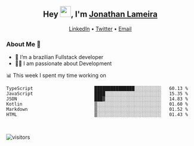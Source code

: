 <h2 align="center">Hey <img src="https://github.com/TheDudeThatCode/TheDudeThatCode/blob/master/Assets/Hi.gif" width="29">, I'm <a href="https://www.linkedin.com/in/jonathanlameira/">Jonathan Lameira</a></h2>
<p align="center">
  <a href="https://www.linkedin.com/in/jonathanlameira/">LinkedIn</a> •
  <a href="https://twitter.com/jlameira">Twitter</a> •
  <a href="mailto:jlameira@gmail.com">Email</a>
</p>

### About Me 🚀
- 🌱  I’m a brazilian Fullstack developer</br>
- 👨‍💻  I am passionate about Development</br>

<!-- ![Jonathan Lameira github stats](https://github-readme-stats.vercel.app/api?username=jlameirameli&show_icons=true&hide_border=true)&nbsp;&nbsp; -->

📊 This week I spent my time working on
<!--START_SECTION:waka-->

```text
TypeScript                       ███████████████░░░░░░░░░░   60.13 %
JavaScript                       ████░░░░░░░░░░░░░░░░░░░░░   15.35 %
JSON                             ███▓░░░░░░░░░░░░░░░░░░░░░   14.83 %
Kotlin                           ▒░░░░░░░░░░░░░░░░░░░░░░░░   01.60 %
Markdown                         ▒░░░░░░░░░░░░░░░░░░░░░░░░   01.52 %
HTML                             ▒░░░░░░░░░░░░░░░░░░░░░░░░   01.43 %
```

<!--END_SECTION:waka-->

<br />

![visitors](https://visitor-badge.laobi.icu/badge?page_id=jlameira.jlameira)
